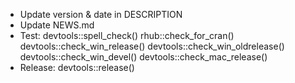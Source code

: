 - Update version & date in DESCRIPTION
- Update NEWS.md
- Test:
    devtools::spell_check()
    rhub::check_for_cran()
    devtools::check_win_release()
    devtools::check_win_oldrelease()
    devtools::check_win_devel()
    devtools::check_mac_release()
- Release:
    devtools::release()
